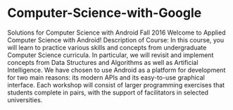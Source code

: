 # Computer-Science-with-Google
Solutions for Computer Science with Android Fall 2016 Welcome to Applied Computer Science with Android! Description of Course: In this course, you will learn to practice various skills and concepts from undergraduate Computer Science curricula. In particular, we will revisit and implement concepts from Data Structures and Algorithms as well as Artificial Intelligence. We have chosen to use Android as a platform for development for two main reasons: its modern APIs and its easy-to-use graphical interface.  Each workshop will consist of larger programming exercises that students complete in pairs, with the support of facilitators in selected universities.
